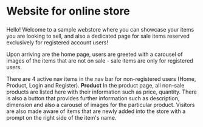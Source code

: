 # Website for online store
###


###

Hello! Welcome to a sample webstore where you can showcase your items you are looking to sell, and also a dedicated page for sale items reserved exclusively
for registered account users!

Upon arriving are the home page, users are greeted with a carousel of images of the items that are not on sale - sale items are only for registered users.

There are 4 active nav items in the nav bar for non-registered users (Home, Product, Login and Register).
**Product**
In the product page, all non-sale products are listed here with their information such as price, quantity. There is also a button that provides further information
such as description, dimension and also a carousel of images for the particular product. Visitors are also made aware of items that are newly added into the store with a prompt on the right side
of the item's name.







